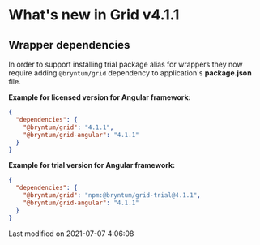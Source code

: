 # What's new in Grid v4.1.1

## Wrapper dependencies

In order to support installing trial package alias for wrappers they now require adding `@bryntum/grid` dependency to
application's **package.json** file.

**Example for licensed version for Angular framework:**

```json
{
  "dependencies": {
    "@bryntum/grid": "4.1.1",
    "@bryntum/grid-angular": "4.1.1"
  }
}
```

**Example for trial version for Angular framework:**

```json
{
  "dependencies": {
    "@bryntum/grid": "npm:@bryntum/grid-trial@4.1.1",
    "@bryntum/grid-angular": "4.1.1"
  }
}
```


<p class="last-modified">Last modified on 2021-07-07 4:06:08</p>